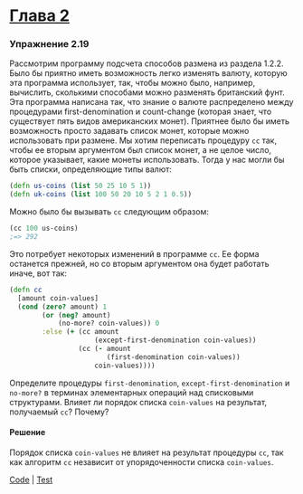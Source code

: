 # [Глава 2](../index.md#Глава-2-Построение-абстракций-с-помощью-данных)

### Упражнение 2.19
Рассмотрим программу подсчета способов размена из раздела 1.2.2. Было бы приятно иметь возможность легко изменять валюту, которую эта программа использует, так, чтобы можно было, например, вычислить, сколькими способами можно разменять британский фунт. Эта программа написана так, что знание о валюте распределено между процедурами first-denomination и count-change (которая знает, что существует пять видов американских монет). Приятнее было бы иметь возможность просто задавать список монет, которые можно использовать при размене. Мы хотим переписать процедуру `cc` так, чтобы ее вторым аргументом был список монет, а не целое число, которое указывает, какие монеты использовать. Тогда у нас могли бы быть списки, определяющие типы валют:

```clojure
(defn us-coins (list 50 25 10 5 1))
(defn uk-coins (list 100 50 20 10 5 2 1 0.5))
```

Можно было бы вызывать `cc` следующим образом:

```clojure
(cc 100 us-coins)
;=> 292
```

Это потребует некоторых изменений в программе `cc`. Ее форма останется прежней, но со вторым аргументом она будет работать иначе, вот так:

```clojure
(defn cc
  [amount coin-values]
  (cond (zero? amount) 1
        (or (neg? amount)
            (no-more? coin-values)) 0
        :else (+ (cc amount
                     (except-first-denomination coin-values))
                 (cc (- amount
                        (first-denomination coin-values))
                     coin-values))))
```

Определите процедуры `first-denomination`, `except-first-denomination` и `no-more?` в терминах элементарных операций над списковыми структурами. Влияет ли порядок списка `coin-values` на результат, получаемый `cc`? Почему?

#### Решение
Порядок списка `coin-values` не влияет на результат процедуры `cc`, так как алгоритм `cc` независит от упорядоченности списка `coin-values`.

[Code](../../src/sicp/chapter02/2_19.clj) | [Test](../../test/sicp/chapter02/2_19_test.clj)
